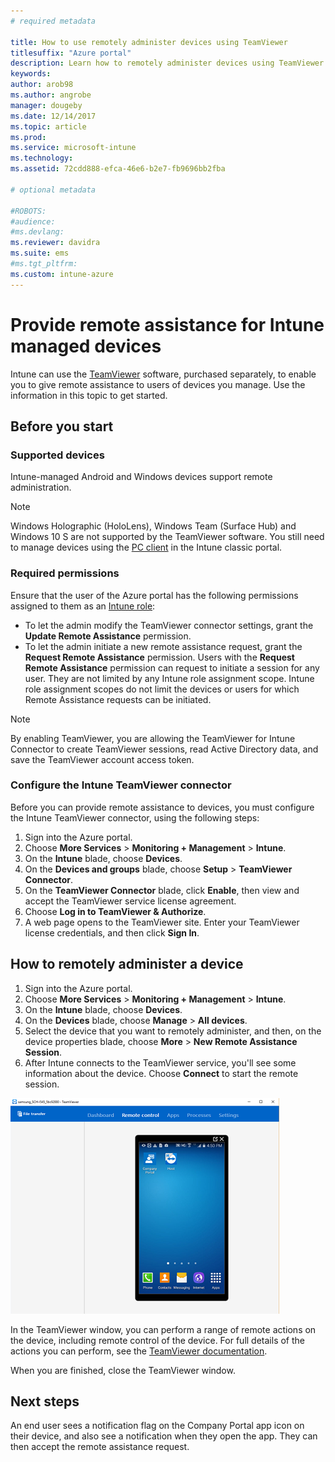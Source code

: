 ```yaml
---
# required metadata

title: How to use remotely administer devices using TeamViewer
titlesuffix: "Azure portal"
description: Learn how to remotely administer devices using TeamViewer."
keywords:
author: arob98
ms.author: angrobe
manager: dougeby
ms.date: 12/14/2017
ms.topic: article
ms.prod:
ms.service: microsoft-intune
ms.technology:
ms.assetid: 72cdd888-efca-46e6-b2e7-fb9696bb2fba

# optional metadata

#ROBOTS:
#audience:
#ms.devlang:
ms.reviewer: davidra
ms.suite: ems
#ms.tgt_pltfrm:
ms.custom: intune-azure
---
```


# Provide remote assistance for Intune managed devices

Intune can use the [TeamViewer](https://www.teamviewer.com) software, purchased separately, to enable you to give remote assistance to users of devices you manage. Use the information in this topic to get started.

## Before you start

### Supported devices

Intune-managed Android and Windows devices support remote administration.

>[!NOTE]
>Windows Holographic (HoloLens), Windows Team (Surface Hub) and Windows 10 S are not supported by the TeamViewer software. You still need to manage devices using the [PC client](/intune-classic/deploy-use/pc-management-comparison?toc=/intune/toc.json) in the Intune classic portal.



### Required permissions

Ensure that the user of the Azure portal has the following permissions assigned to them as an [Intune role](https://docs.microsoft.com/intune-azure/access-control/role-based-access-control):
- To let the admin modify the TeamViewer connector settings, grant the **Update Remote Assistance** permission.
- To let the admin initiate a new remote assistance request, grant the **Request Remote Assistance** permission. Users with the **Request Remote Assistance** permission can request to initiate a session for any user. They are not limited by any Intune role assignment scope. Intune role assignment scopes do not limit the devices or users for which Remote Assistance requests can be initiated.

>[!NOTE]
>By enabling TeamViewer, you are allowing the TeamViewer for Intune Connector to create TeamViewer sessions, read Active Directory data, and save the TeamViewer account access token.

### Configure the Intune TeamViewer connector

Before you can provide remote assistance to devices, you must configure the Intune TeamViewer connector, using the following steps:


1. Sign into the Azure portal.
2. Choose **More Services** > **Monitoring + Management** > **Intune**.
3. On the **Intune** blade, choose **Devices**.
4. On the **Devices and groups** blade, choose **Setup** > **TeamViewer Connector**.
5. On the **TeamViewer Connector** blade, click **Enable**, then view and accept the TeamViewer service license agreement.
6. Choose **Log in to TeamViewer & Authorize**.
7. A web page opens to the TeamViewer site. Enter your TeamViewer license credentials, and then click **Sign In**.


## How to remotely administer a device

1. Sign into the Azure portal.
2. Choose **More Services** > **Monitoring + Management** > **Intune**.
3. On the **Intune** blade, choose **Devices**.
4. On the **Devices** blade, choose **Manage** > **All devices**.
5. Select the device that you want to remotely administer, and then, on the device properties blade, choose **More** > **New Remote Assistance Session**.
6. After Intune connects to the TeamViewer service, you'll see some information about the device. Choose **Connect** to start the remote session.

![Android TeamViewer example](./media/android-teamviewer.png)

In the TeamViewer window, you can perform a range of remote actions on the device, including remote control of the device. For full details of the actions you can perform, see the [TeamViewer documentation](https://www.teamviewer.com/support/documents/).

When you are finished, close the TeamViewer window.

## Next steps

An end user sees a notification flag on the Company Portal app icon on their device, and also see a notification when they open the app. They can then accept the remote assistance request.
